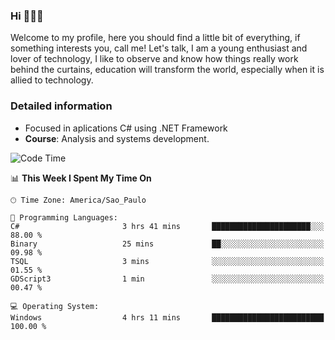 


### Hi 🙋🏽‍♂️

Welcome to my profile, here you should find a little bit of everything, if something interests you, call me! Let's talk,
I am a young enthusiast and lover of technology, I like to observe and know how things really work behind the curtains, 
education will transform the world, especially when it is allied to technology.

### Detailed information
* Focused in aplications C# using .NET Framework
* **Course**: Analysis and systems development.

<!--START_SECTION:waka-->
![Code Time](http://img.shields.io/badge/Code%20Time-387%20hrs%2017%20mins-blue)

📊 **This Week I Spent My Time On** 

```text
🕑︎ Time Zone: America/Sao_Paulo

💬 Programming Languages: 
C#                       3 hrs 41 mins       ██████████████████████░░░   88.00 % 
Binary                   25 mins             ██░░░░░░░░░░░░░░░░░░░░░░░   09.98 % 
TSQL                     3 mins              ░░░░░░░░░░░░░░░░░░░░░░░░░   01.55 % 
GDScript3                1 min               ░░░░░░░░░░░░░░░░░░░░░░░░░   00.47 % 

💻 Operating System: 
Windows                  4 hrs 11 mins       █████████████████████████   100.00 % 
```


<!--END_SECTION:waka-->


